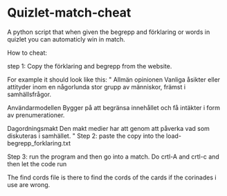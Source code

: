 # Quizlet-match-cheat
A python script that when given the begrepp and förklaring or words in quizlet you can automaticly win in match.

How to cheat:

step 1: Copy the förklaring and begrepp from the website.

For example it should look like this:
"
Allmän opinionen
Vanliga åsikter eller attityder inom en någorlunda stor grupp av människor, främst i samhällsfrågor.


Användarmodellen
Bygger på att begränsa innehållet och få intäkter i form av prenumerationer.


Dagordningsmakt
Den makt medier har att genom att påverka vad som diskuteras i samhället.
"
Step 2:
paste the copy into the load-begrepp_forklaring.txt

Step 3: 
run the program and then go into a match. Do crtl-A and crtl-c and then let the code run


The find cords file is there to find the cords of the cards if the corinades i use are wrong.

